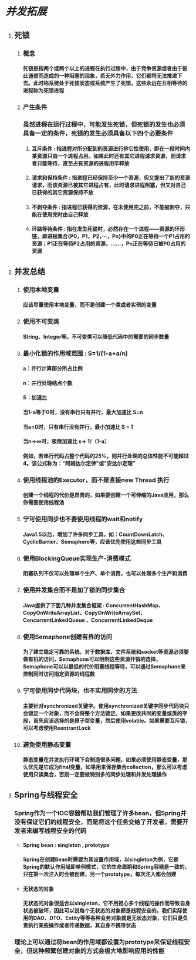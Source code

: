 # ***并发拓展***

1. ## 死锁

   1. ### 概念

      #### 死锁是指两个或两个以上的进程在执行过程中，由于竞争资源或者由于彼此通信而造成的一种阻塞的现象，若无外力作用，它们都将无法推进下去。此时称系统处于死锁状态或系统产生了死锁，这些永远在互相等待的进程称为死锁进程

   2. ### 产生条件

      ### 虽然进程在运行过程中，可能发生死锁，但死锁的发生也必须具备一定的条件，死锁的发生必须具备以下四个必要条件

      1. #### 互斥条件 : 指进程对所分配到的资源进行排它性使用，即在一段时间内某资源只由一个进程占用。如果此时还有其它进程请求资源，则请求者只能等待，直至占有资源的进程用毕释放

      2. #### 请求和保持条件 : 指进程已经保持至少一个资源，但又提出了新的资源请求，而该资源已被其它进程占有，此时请求进程阻塞，但又对自己已获得的其它资源保持不放

      3. #### 不剥夺条件 : 指进程已获得的资源，在未使用完之前，不能被剥夺，只能在使用完时由自己释放

      4. #### 环路等待条件 : 指在发生死锁时，必然存在一个进程——资源的环形链，即进程集合{P0，P1，P2，···，Pn}中的P0正在等待一个P1占用的资源；P1正在等待P2占用的资源，……，Pn正在等待已被P0占用的资源

2. ## 并发总结

   1. ### 使用本地变量

      #### 应该尽量使用本地变量，而不是创建一个类或者实例的变量

   2. ### 使用不可变类

      #### String、Integer等。不可变类可以降低代码中的需要的同步数量

   3. ### 最小化锁的作用域范围 : S=1/(1-a+a/n)

      #### a：并行计算部分所占比例

      #### n：并行处理结点个数

      #### S：加速比

      #### 当1-a等于0时，没有串行只有并行，最大加速比 S=n

      #### 当a=0时，只有串行没有并行，最小加速比 S = 1

      #### 当n→∞时，极限加速比 s→ 1/（1-a）

      #### 例如，若串行代码占整个代码的25%，则并行处理的总体性能不可能超过4。该公式称为：“阿姆达尔定律"或"安达尔定理”

   4. ### 使用线程池的Executor，而不是直接new Thread 执行

      #### 创建一个线程的代价是昂贵的，如果要创建一个可伸缩的Java应用，那么你需要使用线程池

   5. ### 宁可使用同步也不要使用线程的wait和notify

      #### Java1.5以后，增加了许多同步工具，如：CountDownLatch、CyclicBarrier、Semaphore等，应该优先使用这些同步工具

   6. ### 使用BlockingQueue实现生产-消费模式

      #### 阻塞队列不仅可以处理单个生产、单个消费，也可以处理多个生产和消费

   7. ### 使用并发集合而不是加了锁的同步集合

      #### Java提供了下面几种并发集合框架 : ConcurrentHashMap、CopyOnWriteArrayList、CopyOnWriteArraySet、ConcurrentLinkedQueue 、ConcurrentLinkedDeque

   8. ### 使用Semaphone创建有界的访问

      #### 为了建立稳定可靠的系统，对于数据库、文件系统和socket等资源必须要做有机的访问，Semaphone可以限制这些资源开销的选择，Semaphone可以以最低的代价阻塞线程等待，可以通过Semaphone来控制同时访问指定资源的线程数

   9. ### 宁可使用同步代码块，也不实用同步的方法

      #### 主要针对synchronized关键字。使用synchronized关键字同步代码块只会锁定一个对象，而不会将整个方法锁定。如果更改共同的变量或类的字段，首先应该选择的是原子型变量，然后使用volatile。如果需要互斥锁，可以考虑使用ReentrantLock

   10. ### 避免使用静态变量

       #### 静态变量在并发执行环境下会制造很多问题，如果必须使用静态变量，那么优先是它成为final变量，如果用来保存集合collection，那么可以考虑使用只读集合，否则一定要做特别多的同步处理和并发处理操作

3. ## Spring与线程安全

   ### Spring作为一个IOC容器帮助我们管理了许多bean，但Spring并没有保证它们的线程安全，而是将这个任务交给了开发者，需要开发者来编写线程安全的代码

   - #### Spring bean : singleton , prototype

     #### Spring在创建Bean时需要为其设置作用域，以singleton为例，它是Spring的默认作用域即单例模式，它的生命周期和Spring容器是一致的，只在第一次注入时会被创建，另一个prototype，每次注入都会创建

   - #### 无状态的对象

     #### 无状态的对象很适合以singleton，它不用担心多个线程的操作而导致自身状态被破坏，因此可以说每个无状态的对象都是线程安全的。我们实际使用的DAO、DTO、Entity等等各种业务对象就是无状态对象，它们只是负责执行某些操作或者传递数据，其自身不携带状态

   ### 理论上可以通过将bean的作用域都设置为prototype来保证线程安全，但这种频繁创建对象的方式会极大地影响应用的性能

